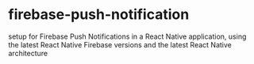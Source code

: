 # firebase-push-notification
setup for Firebase Push Notifications in a React Native application, using the latest React Native Firebase versions and the latest React Native architecture
